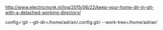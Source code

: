 http://www.electricmonk.nl/log/2015/06/22/keep-your-home-dir-in-git-with-a-detached-working-directory/


config='git --git-dir=/home/adrian/.config.git/ --work-tree=/home/adrian'
